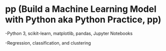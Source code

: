 # pp (Build a Machine Learning Model with Python aka Python Practice, pp)

-Python 3, scikit-learn, matplotlib, pandas, Jupyter Notebooks

-Regression, classification, and clustering 
